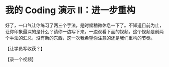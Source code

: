 # 我的 Coding 演示 II：进一步重构

好了，一口气让你练习了两三个手法，是时候稍微休息一下了。不知道目前为止，让你印象最深的是什么？请你一边写下来，一边观看下面的视频。这个视频是前两个手法的汇总，没有新的东西，这一次我希望你注意的还是我们重构的节奏。

【让学员写收获？】

【录一个视频】
